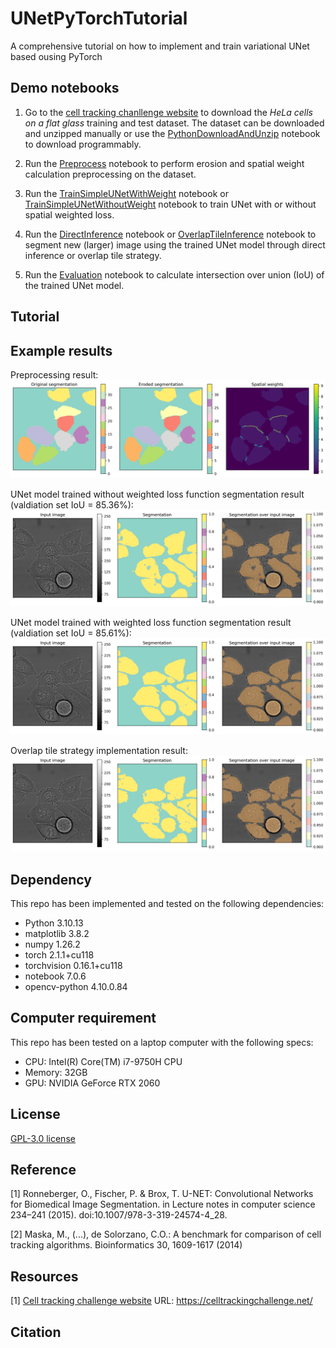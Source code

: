 # UNetPyTorchTutorial
A comprehensive tutorial on how to implement and train variational UNet based ousing PyTorch


## Demo notebooks
1. Go to the [cell tracking chanllenge website](https://celltrackingchallenge.net/2d-datasets/) to download the *HeLa cells on a flat glass* training and test dataset. The dataset can be downloaded and unzipped manually or use the [PythonDownloadAndUnzip](./PythonDownloadAndUnzip.ipynb) notebook to download programmably.

2. Run the [Preprocess](./Preprocess.ipynb) notebook to perform erosion and spatial weight calculation preprocessing on the dataset. 

3. Run the [TrainSimpleUNetWithWeight](./TrainSimpleUNetWithWeight.ipynb) notebook or [TrainSimpleUNetWithoutWeight](./TrainSimpleUNetWithoutWeight.ipynb) notebook to train UNet with or without spatial weighted loss.

4. Run the [DirectInference](./DirectInference.ipynb) notebook or [OverlapTileInference](./OverlapTileInference.ipynb) notebook to segment new (larger) image using the trained UNet model through direct inference or overlap tile strategy.

5. Run the [Evaluation](./Evaluation.ipynb) notebook to calculate intersection over union (IoU) of the trained UNet model.


## Tutorial


## Example results
Preprocessing result:
![Preprocess result](./Assets/Images/Preprocess.png "Preprocess result")

UNet model trained without weighted loss function segmentation result (valdiation set IoU = 85.36%): 
![UNet trained without spatial weight](./Assets/Images/NoWeightSegResult.png "UNet trained without spatial weight")

UNet model trained with weighted loss function segmentation result (valdiation set IoU = 85.61%): 
![UNet trained with spatial weight](./Assets/Images/WeightedSegResult.png "UNet trained with spatial weight")

Overlap tile strategy implementation result:
![Overlap tile strategy result](./Assets/Images/OverlapTile.png "Overlap tile strategy result")


## Dependency
This repo has been implemented and tested on the following dependencies:
- Python 3.10.13
- matplotlib 3.8.2
- numpy 1.26.2
- torch 2.1.1+cu118
- torchvision 0.16.1+cu118
- notebook 7.0.6
- opencv-python 4.10.0.84


## Computer requirement
This repo has been tested on a laptop computer with the following specs:
- CPU: Intel(R) Core(TM) i7-9750H CPU
- Memory: 32GB 
- GPU: NVIDIA GeForce RTX 2060

## License

[GPL-3.0 license](./LICENSE)

## Reference

[1] Ronneberger, O., Fischer, P. & Brox, T. U-NET: Convolutional Networks for Biomedical Image Segmentation. in Lecture notes in computer science 234–241 (2015). doi:10.1007/978-3-319-24574-4_28.

[2] Maska, M., (...), de Solorzano, C.O.: A benchmark for comparison of cell tracking
algorithms. Bioinformatics 30, 1609-1617 (2014)

## Resources
[1] [Cell tracking challenge website](https://celltrackingchallenge.net/) URL: https://celltrackingchallenge.net/

## Citation

